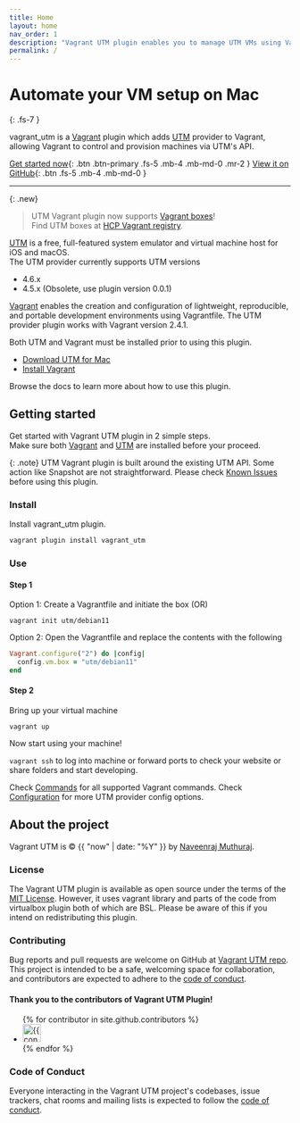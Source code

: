 ```yaml
---
title: Home
layout: home
nav_order: 1
description: "Vagrant UTM plugin enables you to manage UTM VMs using Vagrant"
permalink: /
---
```


# Automate your VM setup on Mac
{: .fs-7 }

vagrant_utm is a [Vagrant][Vagrant] plugin which adds [UTM][UTM] provider to Vagrant, 
allowing Vagrant to control and provision machines via UTM's API.


[Get started now](#getting-started){: .btn .btn-primary .fs-5 .mb-4 .mb-md-0 .mr-2 }
[View it on GitHub][Vagrant UTM repo]{: .btn .fs-5 .mb-4 .mb-md-0 }

---

{: .new}
> UTM Vagrant plugin now supports [Vagrant boxes](https://developer.hashicorp.com/vagrant/docs/boxes)!   
> Find UTM boxes at [HCP Vagrant registry](https://portal.cloud.hashicorp.com/vagrant/discover/utm). 

[UTM] is a free, full-featured system emulator and virtual machine host for iOS and macOS.  
The UTM provider currently supports UTM versions 
* 4.6.x   
* 4.5.x (Obsolete, use plugin version 0.0.1)  

[Vagrant] enables the creation and configuration of lightweight, reproducible, and portable development environments using Vagrantfile. The UTM provider plugin works with Vagrant version 2.4.1.


Both UTM and Vagrant must be installed prior to using this plugin.
* [Download UTM for Mac](https://mac.getutm.app)
* [Install Vagrant ](https://developer.hashicorp.com/vagrant/install?product_intent=vagrant)

Browse the docs to learn more about how to use this plugin.


## Getting started

Get started with Vagrant UTM plugin in 2 simple steps.  
Make sure both [Vagrant] and [UTM] are installed before your proceed.

{: .note}
UTM Vagrant plugin is built around the existing UTM API. Some action like Snapshot are not straightforward. Please check [Known Issues](/known_issues.md) before using this plugin.


### Install

Install vagrant_utm plugin.
```bash
vagrant plugin install vagrant_utm
```

### Use

#### Step 1
Option 1: Create a Vagrantfile and initiate the box (OR)

```
vagrant init utm/debian11
```

Option 2: Open the Vagrantfile and replace the contents with the following

```ruby
Vagrant.configure("2") do |config|
  config.vm.box = "utm/debian11"
end
```

#### Step 2
Bring up your virtual machine

```
vagrant up
```

Now start using your machine!

`vagrant ssh` to log into machine or forward ports to check your website or share folders and start developing.

Check [Commands](commands.md) for all supported Vagrant commands.
Check [Configuration](configuration.md) for more UTM provider config options.


## About the project

Vagrant UTM is &copy; {{ "now" | date: "%Y" }} by [Naveenraj Muthuraj](https://naveenrajm7.github.io).

### License

The Vagrant UTM plugin is available as open source under the terms of the [MIT License](https://opensource.org/licenses/MIT). However, it uses vagrant library and parts of the code from virtualbox plugin both of which are BSL.
Please be aware of this if you intend on redistributing this plugin. 

### Contributing

Bug reports and pull requests are welcome on GitHub at [Vagrant UTM repo]. This project is intended to be a safe, welcoming space for collaboration, and contributors are expected to adhere to the [code of conduct](https://github.com/naveenrajm7/vagrant_utm/blob/main/CODE_OF_CONDUCT.md).

#### Thank you to the contributors of Vagrant UTM Plugin!

<ul class="list-style-none">
{% for contributor in site.github.contributors %}
  <li class="d-inline-block mr-1">
     <a href="{{ contributor.html_url }}"><img src="{{ contributor.avatar_url }}" width="32" height="32" alt="{{ contributor.login }}"></a>
  </li>
{% endfor %}
</ul>

### Code of Conduct

Everyone interacting in the Vagrant UTM project's codebases, issue trackers, chat rooms and mailing lists is expected to follow the [code of conduct](https://github.com/naveenrajm7/vagrant_utm/blob/main/CODE_OF_CONDUCT.md).

[Vagrant UTM repo]: https://github.com/naveenrajm7/vagrant_utm
[UTM]: https://mac.getutm.app
[Vagrant]: https://www.vagrantup.com